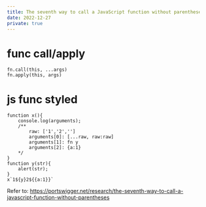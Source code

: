 ```yaml
---
title: The seventh way to call a JavaScript function without parentheses
date: 2022-12-27
private: true
---
```

# func call/apply

    fn.call(this, ...args)
    fn.apply(this, args)

# js func styled

    function x(){
        console.log(arguments);
        /**
            raw: ['1','2','']
            arguments[0]: [...raw, raw:raw]
            arguments[1]: fn y
            arguments[2]: {a:1}
        */
    }
    function y(str){
        alert(str);
    }
    x`1${y}2${{a:1}}`

Refer to: https://portswigger.net/research/the-seventh-way-to-call-a-javascript-function-without-parentheses